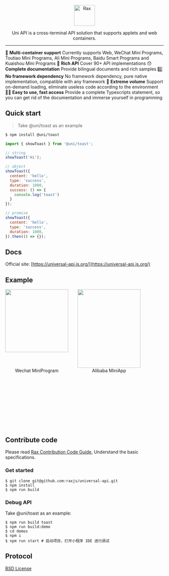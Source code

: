 <p align="center">
  <a href="https://rax.js.org/docs/guide/about-miniapp">
    <img alt="Rax" src="https://user-images.githubusercontent.com/677114/59907138-e99f7180-943c-11e9-8769-07021d9fe1ca.png" width="66">
  </a>
</p>

<p align="center">
Uni API is a cross-terminal API solution that supports applets and web containers.
</p>

---

🎉 **Multi-container support** Currently supports Web, WeChat Mini Programs, Toutiao Mini Programs, Ali Mini Programs, Baidu Smart Programs and Kuaishou Mini Programs
🐂 **Rich API** Cover 90+ API implementations
😯 **Complete documentation** Provide bilingual documents and rich samples
0️⃣ **No framework dependency** No framework dependency, pure native implementation, compatible with any framework
🚀 **Extreme volume** Support on-demand loading, eliminate useless code according to the environment
👍🏻 **Easy to use, fast access** Provide a complete Typescripts statement, so you can get rid of the documentation and immerse yourself in programming

## Quick start

> Take @uni/toast as an example

```bash
$ npm install @uni/toast
```

```js
import { showToast } from '@uni/toast';

// string
showToast('Hi');

// object
showToast({
  content: 'hello',
  type: 'success',
  duration: 1000,
  success: () => {
    console.log('toast')
  }
});

// promise
showToast({
  content: 'hello',
  type: 'success',
  duration: 1000,
}).then(() => {});
```

## Docs
Official site: [https://universal-api.js.org/](https://universal-api.js.org/)

## Example
<div style="display: flex;margin-bottom: 200px;">
  <div>
    <div style="width: 200px;height: 250px;">
      <img src="https://img.alicdn.com/imgextra/i1/O1CN01upA1bP1CxpGb8qLPp_!!6000000000148-0-tps-662-662.jpg" width="200" height="200" />
    </div>
    <div style="text-align: center;">Wechat MiniProgram</div>
  </div>
  <div style="margin-left: 30px;">
    <div style="line-height: 0;">
      <img src="https://gw.alicdn.com/imgextra/i3/O1CN01Ca6t2Q2AEpIXh4r0u_!!6000000008172-0-tps-1540-1906.jpg" width="200" height="250" />
    </div>
    <div style="text-align: center;">Alibaba MiniApp</div>
  </div>
</div>

## Contribute code
Please read [Rax Contribution Code Guide](https://github.com/alibaba/rax/wiki/CONTRIBUTING), Understand the basic specifications.

### Get started

```
$ git clone git@github.com:raxjs/universal-api.git
$ npm install
$ npm run build
```

### Debug API
Take @uni/toast as an example:

```
$ npm run build toast
$ npm run build:demo
$ cd demos
$ npm i
$ npm run start # 启动项目，打开小程序 IDE 进行调试
```

## Protocol

[BSD License](https://github.com/raxjs/miniapp/blob/master/LICENSE)
